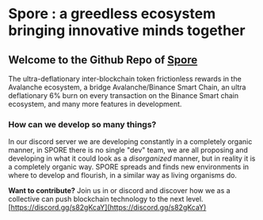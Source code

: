 # Spore : a greedless ecosystem bringing innovative minds together

## Welcome to the Github Repo of [Spore](http://spore.earth/)

The ultra-deflationary inter-blockchain token frictionless rewards in the Avalanche ecosystem, a bridge Avalanche/Binance Smart Chain, an ultra deflationary 6% burn on every transaction on the Binance Smart chain ecosystem, and many more features in development.

### How can we develop so many things?

In our discord server we are developing constantly in a completely organic manner, in SPORE there is no single "dev" team, we are all proposing and developing in what it could look as a *disorganized* manner, but in reality it is a completely organic way. SPORE spreads and finds new environments in where to develop and flourish, in a similar way as living organisms do.

**Want to contribute?** Join us in or discord and discover how we as a collective can push blockchain technology to the next level.  [https://discord.gg/s82gKcaY](https://discord.gg/s82gKcaY)
